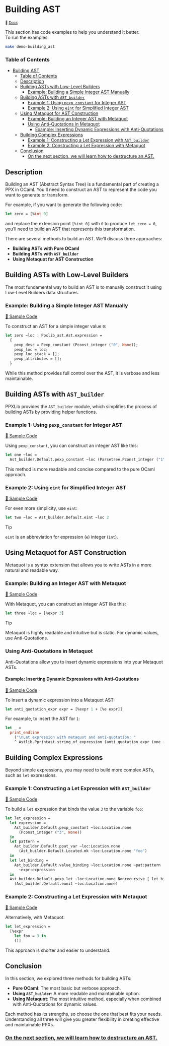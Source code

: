 # Building AST

<small>:link: [Docs](https://ocaml-ppx.github.io/ppxlib/ppxlib/generating-code.html)</small>

This section has code examples to help you understand it better.  
To run the examples:

```sh
make demo-building_ast
```

### Table of Contents

- [Building AST](#building-ast)
    - [Table of Contents](#table-of-contents)
  - [Description](#description)
  - [Building ASTs with Low-Level Builders](#building-asts-with-low-level-builders)
    - [Example: Building a Simple Integer AST Manually](#example-building-a-simple-integer-ast-manually)
  - [Building ASTs with `AST_builder`](#building-asts-with-ast_builder)
    - [Example 1: Using `pexp_constant` for Integer AST](#example-1-using-pexp_constant-for-integer-ast)
    - [Example 2: Using `eint` for Simplified Integer AST](#example-2-using-eint-for-simplified-integer-ast)
  - [Using Metaquot for AST Construction](#using-metaquot-for-ast-construction)
    - [Example: Building an Integer AST with Metaquot](#example-building-an-integer-ast-with-metaquot)
    - [Using Anti-Quotations in Metaquot](#using-anti-quotations-in-metaquot)
      - [Example: Inserting Dynamic Expressions with Anti-Quotations](#example-inserting-dynamic-expressions-with-anti-quotations)
  - [Building Complex Expressions](#building-complex-expressions)
    - [Example 1: Constructing a Let Expression with `AST_builder`](#example-1-constructing-a-let-expression-with-ast_builder)
    - [Example 2: Constructing a Let Expression with Metaquot](#example-2-constructing-a-let-expression-with-metaquot)
  - [Conclusion](#conclusion)
    - [On the next section, we will learn how to destructure an AST.](#on-the-next-section-we-will-learn-how-to-destructure-an-ast)

## Description

Building an AST (Abstract Syntax Tree) is a fundamental part of creating a PPX in OCaml. You'll need to construct an AST to represent the code you want to generate or transform.

For example, if you want to generate the following code:

```ocaml
let zero = [%int 0]
```

and replace the extension point `[%int 0]` with `0` to produce `let zero = 0`, you’ll need to build an AST that represents this transformation.

There are several methods to build an AST. We’ll discuss three approaches:

- **Building ASTs with Pure OCaml**
- **Building ASTs with `AST_builder`**
- **Using Metaquot for AST Construction**

## Building ASTs with Low-Level Builders

The most fundamental way to build an AST is to manually construct it using Low-Level Builders data structures.

### Example: Building a Simple Integer AST Manually

[:link: Sample Code](./building_ast.ml#L5-L16)

To construct an AST for a simple integer value `0`:

```ocaml
let zero ~loc : Ppxlib_ast.Ast.expression =
  {
    pexp_desc = Pexp_constant (Pconst_integer ("0", None));
    pexp_loc = loc;
    pexp_loc_stack = [];
    pexp_attributes = [];
  }
```

While this method provides full control over the AST, it is verbose and less maintainable.

## Building ASTs with `AST_builder`

PPXLib provides the `AST_builder` module, which simplifies the process of building ASTs by providing helper functions.

### Example 1: Using `pexp_constant` for Integer AST

[:link: Sample Code](./building_ast.ml#L18-L24)

Using `pexp_constant`, you can construct an integer AST like this:

```ocaml
let one ~loc =
  Ast_builder.Default.pexp_constant ~loc (Parsetree.Pconst_integer ("1", None))
```

This method is more readable and concise compared to the pure OCaml approach.

### Example 2: Using `eint` for Simplified Integer AST

[:link: Sample Code](./building_ast.ml#L26-L31)

For even more simplicity, use `eint`:

```ocaml
let two ~loc = Ast_builder.Default.eint ~loc 2
```

> [!TIP]    
> `eint` is an abbreviation for expression (`e`) integer (`int`).

## Using Metaquot for AST Construction

Metaquot is a syntax extension that allows you to write ASTs in a more natural and readable way.

### Example: Building an Integer AST with Metaquot

[:link: Sample Code](./building_ast.ml#L33-L38)

With Metaquot, you can construct an integer AST like this:

```ocaml
let three ~loc = [%expr 3]
```

> [!TIP]    
> Metaquot is highly readable and intuitive but is static. For dynamic values, use Anti-Quotations.

### Using Anti-Quotations in Metaquot

Anti-Quotations allow you to insert dynamic expressions into your Metaquot ASTs.

#### Example: Inserting Dynamic Expressions with Anti-Quotations

[:link: Sample Code](./building_ast.ml#L72-L77)

To insert a dynamic expression into a Metaquot AST:

```ocaml
let anti_quotation_expr expr = [%expr 1 + [%e expr]]
```

For example, to insert the AST for `1`:

```ocaml
let _ =
  print_endline
    ("\nLet expression with metaquot and anti-quotation: "
    ^ Astlib.Pprintast.string_of_expression (anti_quotation_expr (one ~loc)))
```

## Building Complex Expressions

Beyond simple expressions, you may need to build more complex ASTs, such as `let` expressions.

### Example 1: Constructing a Let Expression with `AST_builder`

[:link: Sample Code](./building_ast.ml#L40-L60)

To build a `let` expression that binds the value `3` to the variable `foo`:

```ocaml
let let_expression =
  let expression =
    Ast_builder.Default.pexp_constant ~loc:Location.none
      (Pconst_integer ("3", None))
  in
  let pattern =
    Ast_builder.Default.ppat_var ~loc:Location.none
      (Ast_builder.Default.Located.mk ~loc:Location.none "foo")
  in
  let let_binding =
    Ast_builder.Default.value_binding ~loc:Location.none ~pat:pattern
      ~expr:expression
  in
  Ast_builder.Default.pexp_let ~loc:Location.none Nonrecursive [ let_binding ]
    (Ast_builder.Default.eunit ~loc:Location.none)
```

### Example 2: Constructing a Let Expression with Metaquot

[:link: Sample Code](./building_ast.ml#L62-L70)

Alternatively, with Metaquot:

```ocaml
let let_expression =
  [%expr
    let foo = 3 in
    ()]
```

This approach is shorter and easier to understand.

## Conclusion

In this section, we explored three methods for building ASTs:

- **Pure OCaml**: The most basic but verbose approach.
- **Using `AST_builder`**: A more readable and maintainable option.
- **Using Metaquot**: The most intuitive method, especially when combined with Anti-Quotations for dynamic values.

Each method has its strengths, so choose the one that best fits your needs. Understanding all three will give you greater flexibility in creating effective and maintainable PPXs.

### [On the next section, we will learn how to destructure an AST.](../b%20-%20Destructing%20AST/README.md)
